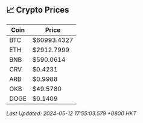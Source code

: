 ## 📈 Crypto Prices

| Coin | Price |
| ---- | ----- |
| BTC | $60993.4327 |
| ETH | $2912.7999 |
| BNB | $590.0614 |
| CRV | $0.4231 |
| ARB | $0.9988 |
| OKB | $49.5780 |
| DOGE | $0.1409 |

_Last Updated: 2024-05-12 17:55:03.579 +0800 HKT_